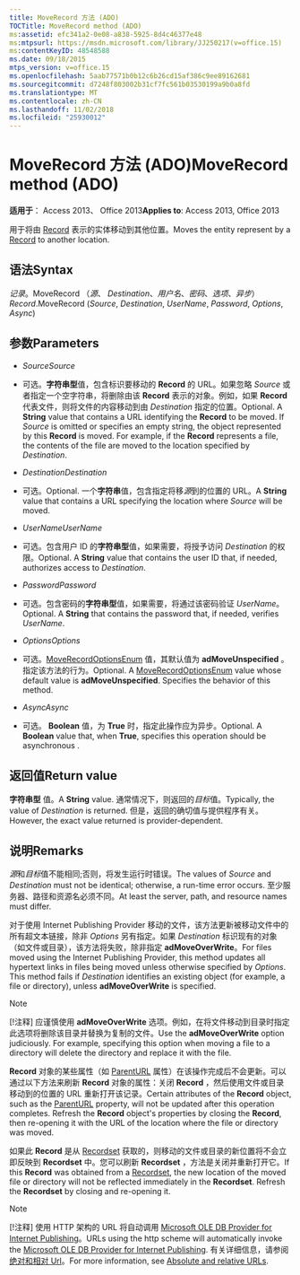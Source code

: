 ```yaml
---
title: MoveRecord 方法 (ADO)
TOCTitle: MoveRecord method (ADO)
ms:assetid: efc341a2-0e08-a838-5925-8d4c46377e48
ms:mtpsurl: https://msdn.microsoft.com/library/JJ250217(v=office.15)
ms:contentKeyID: 48548588
ms.date: 09/18/2015
mtps_version: v=office.15
ms.openlocfilehash: 5aab77571b0b12c6b26cd15af386c9ee89162681
ms.sourcegitcommit: d7248f803002b31cf7fc561b03530199a9b0a8fd
ms.translationtype: MT
ms.contentlocale: zh-CN
ms.lasthandoff: 11/02/2018
ms.locfileid: "25930012"
---
```

# <a name="moverecord-method-ado"></a><span data-ttu-id="c3053-102">MoveRecord 方法 (ADO)</span><span class="sxs-lookup"><span data-stu-id="c3053-102">MoveRecord method (ADO)</span></span>


<span data-ttu-id="c3053-103">**适用于**： Access 2013、 Office 2013</span><span class="sxs-lookup"><span data-stu-id="c3053-103">**Applies to**: Access 2013, Office 2013</span></span>
 

<span data-ttu-id="c3053-104">用于将由 [Record](record-object-ado.md) 表示的实体移动到其他位置。</span><span class="sxs-lookup"><span data-stu-id="c3053-104">Moves the entity represent by a [Record](record-object-ado.md) to another location.</span></span>

## <a name="syntax"></a><span data-ttu-id="c3053-105">语法</span><span class="sxs-lookup"><span data-stu-id="c3053-105">Syntax</span></span>

<span data-ttu-id="c3053-106">*记录*。MoveRecord （*源*、 *Destination*、*用户名*、*密码*、*选项*、*异步*）</span><span class="sxs-lookup"><span data-stu-id="c3053-106">*Record*.MoveRecord (*Source*, *Destination*, *UserName*, *Password*, *Options*, *Async*)</span></span>

## <a name="parameters"></a><span data-ttu-id="c3053-107">参数</span><span class="sxs-lookup"><span data-stu-id="c3053-107">Parameters</span></span>

  - <span data-ttu-id="c3053-108">*Source*</span><span class="sxs-lookup"><span data-stu-id="c3053-108">*Source*</span></span>

  - <span data-ttu-id="c3053-p101">可选。**字符串型**值，包含标识要移动的 **Record** 的 URL。如果忽略 *Source* 或者指定一个空字符串，将删除由该 **Record** 表示的对象。例如，如果 **Record** 代表文件，则将文件的内容移动到由 *Destination* 指定的位置。</span><span class="sxs-lookup"><span data-stu-id="c3053-p101">Optional. A **String** value that contains a URL identifying the **Record** to be moved. If *Source* is omitted or specifies an empty string, the object represented by this **Record** is moved. For example, if the **Record** represents a file, the contents of the file are moved to the location specified by *Destination*.</span></span>

  - <span data-ttu-id="c3053-113">*Destination*</span><span class="sxs-lookup"><span data-stu-id="c3053-113">*Destination*</span></span>

  - <span data-ttu-id="c3053-114">可选。</span><span class="sxs-lookup"><span data-stu-id="c3053-114">Optional.</span></span> <span data-ttu-id="c3053-115">一个**字符串**值，包含指定将移*源*到的位置的 URL。</span><span class="sxs-lookup"><span data-stu-id="c3053-115">A **String** value that contains a URL specifying the location where *Source* will be moved.</span></span>

  - <span data-ttu-id="c3053-116">*UserName*</span><span class="sxs-lookup"><span data-stu-id="c3053-116">*UserName*</span></span>

  - <span data-ttu-id="c3053-p103">可选。包含用户 ID 的**字符串型**值，如果需要，将授予访问 *Destination* 的权限。</span><span class="sxs-lookup"><span data-stu-id="c3053-p103">Optional. A **String** value that contains the user ID that, if needed, authorizes access to *Destination*.</span></span>

  - <span data-ttu-id="c3053-119">*Password*</span><span class="sxs-lookup"><span data-stu-id="c3053-119">*Password*</span></span>

  - <span data-ttu-id="c3053-p104">可选。包含密码的**字符串型**值，如果需要，将通过该密码验证 *UserName*。</span><span class="sxs-lookup"><span data-stu-id="c3053-p104">Optional. A **String** that contains the password that, if needed, verifies *UserName*.</span></span>

  - <span data-ttu-id="c3053-122">*Options*</span><span class="sxs-lookup"><span data-stu-id="c3053-122">*Options*</span></span>

  - <span data-ttu-id="c3053-p105">可选。[MoveRecordOptionsEnum](moverecordoptionsenum.md) 值，其默认值为 **adMoveUnspecified** 。指定该方法的行为。</span><span class="sxs-lookup"><span data-stu-id="c3053-p105">Optional. A [MoveRecordOptionsEnum](moverecordoptionsenum.md) value whose default value is **adMoveUnspecified**. Specifies the behavior of this method.</span></span>

  - <span data-ttu-id="c3053-126">*Async*</span><span class="sxs-lookup"><span data-stu-id="c3053-126">*Async*</span></span>

  - <span data-ttu-id="c3053-p106">可选。 **Boolean** 值，为 **True** 时，指定此操作应为异步。</span><span class="sxs-lookup"><span data-stu-id="c3053-p106">Optional. A **Boolean** value that, when **True**, specifies this operation should be asynchronous .</span></span>

## <a name="return-value"></a><span data-ttu-id="c3053-129">返回值</span><span class="sxs-lookup"><span data-stu-id="c3053-129">Return value</span></span>

<span data-ttu-id="c3053-130">**字符串型** 值。</span><span class="sxs-lookup"><span data-stu-id="c3053-130">A **String** value.</span></span> <span data-ttu-id="c3053-131">通常情况下，则返回的*目标*值。</span><span class="sxs-lookup"><span data-stu-id="c3053-131">Typically, the value of *Destination* is returned.</span></span> <span data-ttu-id="c3053-132">但是，返回的确切值与提供程序有关。</span><span class="sxs-lookup"><span data-stu-id="c3053-132">However, the exact value returned is provider-dependent.</span></span>

## <a name="remarks"></a><span data-ttu-id="c3053-133">说明</span><span class="sxs-lookup"><span data-stu-id="c3053-133">Remarks</span></span>

<span data-ttu-id="c3053-134">*源*和*目标*值不能相同;否则，将发生运行时错误。</span><span class="sxs-lookup"><span data-stu-id="c3053-134">The values of *Source* and *Destination* must not be identical; otherwise, a run-time error occurs.</span></span> <span data-ttu-id="c3053-135">至少服务器、路径和资源名必须不同。</span><span class="sxs-lookup"><span data-stu-id="c3053-135">At least the server, path, and resource names must differ.</span></span>

<span data-ttu-id="c3053-p109">对于使用 Internet Publishing Provider 移动的文件，该方法更新被移动文件中的所有超文本链接，除非 *Options* 另有指定。如果 *Destination* 标识现有的对象（如文件或目录），该方法将失败，除非指定 **adMoveOverWrite**。</span><span class="sxs-lookup"><span data-stu-id="c3053-p109">For files moved using the Internet Publishing Provider, this method updates all hypertext links in files being moved unless otherwise specified by *Options*. This method fails if *Destination* identifies an existing object (for example, a file or directory), unless **adMoveOverWrite** is specified.</span></span>


> [!NOTE]
> <P><span data-ttu-id="c3053-p110">[!注释] 应谨慎使用 <STRONG>adMoveOverWrite</STRONG> 选项。例如，在将文件移动到目录时指定此选项将删除该目录并替换为复制的文件。</span><span class="sxs-lookup"><span data-stu-id="c3053-p110">Use the <STRONG>adMoveOverWrite</STRONG> option judiciously. For example, specifying this option when moving a file to a directory will delete the directory and replace it with the file.</span></span></P>



<span data-ttu-id="c3053-p111">**Record** 对象的某些属性（如 [ParentURL](parenturl-property-ado.md) 属性）在该操作完成后不会更新。可以通过以下方法来刷新 **Record** 对象的属性：关闭 **Record** ，然后使用文件或目录移动到的位置的 URL 重新打开该记录。</span><span class="sxs-lookup"><span data-stu-id="c3053-p111">Certain attributes of the **Record** object, such as the [ParentURL](parenturl-property-ado.md) property, will not be updated after this operation completes. Refresh the **Record** object's properties by closing the **Record**, then re-opening it with the URL of the location where the file or directory was moved.</span></span>

<span data-ttu-id="c3053-p112">如果此 **Record** 是从 [Recordset](recordset-object-ado.md) 获取的，则移动的文件或目录的新位置将不会立即反映到 **Recordset** 中。您可以刷新 **Recordset** ，方法是关闭并重新打开它。</span><span class="sxs-lookup"><span data-stu-id="c3053-p112">If this **Record** was obtained from a [Recordset](recordset-object-ado.md), the new location of the moved file or directory will not be reflected immediately in the **Recordset**. Refresh the **Recordset** by closing and re-opening it.</span></span>


> [!NOTE]
> <span data-ttu-id="c3053-144">[!注释] 使用 HTTP 架构的 URL 将自动调用 [Microsoft OLE DB Provider for Internet Publishing](microsoft-ole-db-provider-for-internet-publishing.md)。</span><span class="sxs-lookup"><span data-stu-id="c3053-144">URLs using the http scheme will automatically invoke the [Microsoft OLE DB Provider for Internet Publishing](microsoft-ole-db-provider-for-internet-publishing.md).</span></span> <span data-ttu-id="c3053-145">有关详细信息，请参阅[绝对和相对 Url](absolute-and-relative-urls.md)。</span><span class="sxs-lookup"><span data-stu-id="c3053-145">For more information, see [Absolute and relative URLs](absolute-and-relative-urls.md).</span></span>


